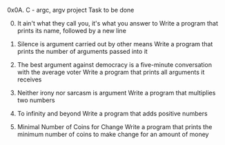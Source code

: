 0x0A. C - argc, argv project
Task to be done

0. It ain't what they call you, it's what you answer to
Write a program that prints its name, followed by a new line

1. Silence is argument carried out by other means
Write a program that prints the number of arguments passed into it

2. The best argument against democracy is a five-minute conversation with the average voter
Write a program that prints all arguments it receives

3. Neither irony nor sarcasm is argument
Write a program that multiplies two numbers

4. To infinity and beyond
Write a program that adds positive numbers

5. Minimal Number of Coins for Change
Write a program that prints the minimum number of coins to make change for an amount of money
